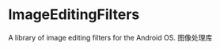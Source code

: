 ImageEditingFilters
===================

A library of image editing filters for the Android OS.
图像处理库
